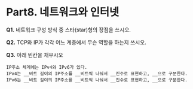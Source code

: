 # Part8. 네트워크와 인터넷

**Q1.** 네트워크 구성 방식 중 스타(star)형의 장점을 쓰시오.

**Q2.** TCP와 IP가 각각 어느 계층에서 무슨 역할을 하는지 쓰시오.

**Q3.** 아래 빈칸을 채우시오

    IP주소 체계에는 IPv4와 IPv6가 있다.
    IPv4는 __비트 길이의 IP주소를 __비트씩 나눠서 __진수로 표현하고, __으로 구분한다.
    IPv6는 __비트 길이의 IP주소를 __비트씩 나눠서 __진수로 표현하고, __으로 구분한다.
